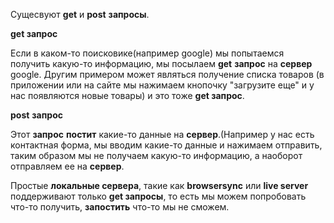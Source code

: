 Сущесвуют **get** и **post** **запросы**.

**get запрос**

Если в каком-то поисковике(например google) мы попытаемся получить какую-то информацию, мы посылаем **get** **запрос** на **сервер** google. Другим примером может являться получение списка товаров (в приложении или на сайте мы нажимаем кнопочку "загрузите еще" и у нас появляются новые товары) и это тоже **get запрос**.

**post** **запрос**

Этот **запрос** **постит** какие-то данные на **сервер**.(Например у нас есть контактная форма, мы вводим какие-то данные и нажимаем отправить, таким образом мы не получаем какую-то информацию, а наоборот отправляем ее на **сервер**.

Простые **локальные сервера**, такие как **browsersync** или **live server** поддерживают только **get запросы**, то есть мы можем попробовать что-то получить, **запостить** что-то мы не сможем.